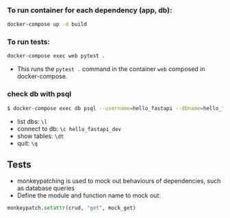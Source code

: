 ### To run container for each dependency (app, db):
```bash
docker-compose up -d build
```

### To run tests:
```bash
docker-compose exec web pytest .
```
- This runs the `pytest .` command in the container `web` composed in docker-compose.

### check db with psql
```bash
$ docker-compose exec db psql --username=hello_fastapi --dbname=hello_fastapi_dev
```
- list dbs: `\l`
- connect to db: `\c hello_fastapi_dev`
- show tables: `\dt`
- quit: `\q`

## Tests
- monkeypatching is used to mock out behaviours of dependencies, such as database queries
- Define the module and function name to mock out:
```python
monkeypatch.setattr(crud, "get", mock_get)
```